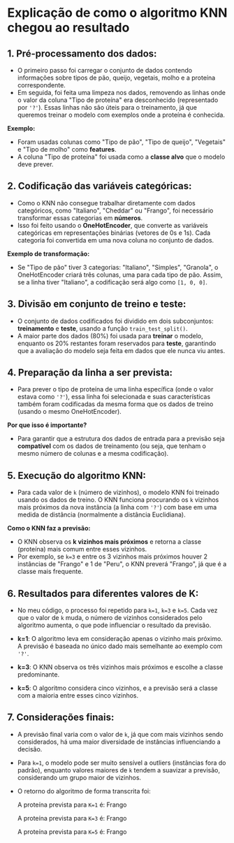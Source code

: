 # Explicação de como o algoritmo KNN chegou ao resultado

## 1. Pré-processamento dos dados:
- O primeiro passo foi carregar o conjunto de dados contendo informações sobre tipos de pão, queijo, vegetais, molho e a proteína correspondente.
- Em seguida, foi feita uma limpeza nos dados, removendo as linhas onde o valor da coluna "Tipo de proteína" era desconhecido (representado por `'?'`). Essas linhas não são úteis para o treinamento, já que queremos treinar o modelo com exemplos onde a proteína é conhecida.

**Exemplo:**
- Foram usadas colunas como "Tipo de pão", "Tipo de queijo", "Vegetais" e "Tipo de molho" como **features**.
- A coluna "Tipo de proteína" foi usada como a **classe alvo** que o modelo deve prever.

## 2. Codificação das variáveis categóricas:
- Como o KNN não consegue trabalhar diretamente com dados categóricos, como "Italiano", "Cheddar" ou "Frango", foi necessário transformar essas categorias em **números**.
- Isso foi feito usando o **OneHotEncoder**, que converte as variáveis categóricas em representações binárias (vetores de 0s e 1s). Cada categoria foi convertida em uma nova coluna no conjunto de dados.

**Exemplo de transformação:**
- Se "Tipo de pão" tiver 3 categorias: "Italiano", "Simples", "Granola", o OneHotEncoder criará três colunas, uma para cada tipo de pão. Assim, se a linha tiver "Italiano", a codificação será algo como `[1, 0, 0]`.

## 3. Divisão em conjunto de treino e teste:
- O conjunto de dados codificados foi dividido em dois subconjuntos: **treinamento** e **teste**, usando a função `train_test_split()`.
- A maior parte dos dados (80%) foi usada para **treinar** o modelo, enquanto os 20% restantes foram reservados para **teste**, garantindo que a avaliação do modelo seja feita em dados que ele nunca viu antes.

## 4. Preparação da linha a ser prevista:
- Para prever o tipo de proteína de uma linha específica (onde o valor estava como `'?'`), essa linha foi selecionada e suas características também foram codificadas da mesma forma que os dados de treino (usando o mesmo OneHotEncoder).

**Por que isso é importante?**
- Para garantir que a estrutura dos dados de entrada para a previsão seja **compatível** com os dados de treinamento (ou seja, que tenham o mesmo número de colunas e a mesma codificação).

## 5. Execução do algoritmo KNN:
- Para cada valor de `k` (número de vizinhos), o modelo KNN foi treinado usando os dados de treino. O KNN funciona procurando os `k` vizinhos mais próximos da nova instância (a linha com `'?'`) com base em uma medida de distância (normalmente a distância Euclidiana).

**Como o KNN faz a previsão:**
- O KNN observa os **k vizinhos mais próximos** e retorna a classe (proteína) mais comum entre esses vizinhos.
- Por exemplo, se `k=3` e entre os 3 vizinhos mais próximos houver 2 instâncias de "Frango" e 1 de "Peru", o KNN preverá "Frango", já que é a classe mais frequente.

## 6. Resultados para diferentes valores de K:
- No meu código, o processo foi repetido para `k=1`, `k=3` e `k=5`. Cada vez que o valor de `k` muda, o número de vizinhos considerados pelo algoritmo aumenta, o que pode influenciar o resultado da previsão.

- **k=1**: O algoritmo leva em consideração apenas o vizinho mais próximo. A previsão é baseada no único dado mais semelhante ao exemplo com `'?'`.

- **k=3**: O KNN observa os três vizinhos mais próximos e escolhe a classe predominante.

- **k=5**: O algoritmo considera cinco vizinhos, e a previsão será a classe com a maioria entre esses cinco vizinhos.

## 7. Considerações finais:
- A previsão final varia com o valor de `k`, já que com mais vizinhos sendo considerados, há uma maior diversidade de instâncias influenciando a decisão.
- Para `k=1`, o modelo pode ser muito sensível a outliers (instâncias fora do padrão), enquanto valores maiores de `k` tendem a suavizar a previsão, considerando um grupo maior de vizinhos.
- O retorno do algoritmo de forma transcrita foi:

    A proteína prevista para `K=1` é: Frango

    A proteína prevista para `K=3` é: Frango

    A proteína prevista para `K=5` é: Frango
